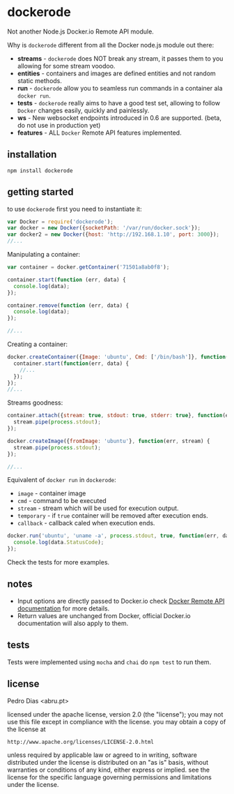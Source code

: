 # dockerode

Not another Node.js Docker.io Remote API module.

Why is `dockerode` different from all the Docker node.js module out there:

* **streams** - `dockerode` does NOT break any stream, it passes them to you allowing for some stream voodoo.
* **entities** - containers and images are defined entities and not random static methods.
* **run** - `dockerode` allow you to seamless run commands in a container ala `docker run`.
* **tests** - `dockerode` really aims to have a good test set, allowing to follow `Docker` changes easily, quickly and painlessly.
* **ws** - New websocket endpoints introduced in 0.6 are supported. (beta, do not use in production yet)
* **features** - ALL `Docker` Remote API features implemented.


## installation

`npm install dockerode`


## getting started

to use `dockerode` first you need to instantiate it:

``` js
var Docker = require('dockerode');
var docker = new Docker({socketPath: '/var/run/docker.sock'});
var docker2 = new Docker({host: 'http://192.168.1.10', port: 3000});
//...
```

Manipulating a container:

``` js
var container = docker.getContainer('71501a8ab0f8');

container.start(function (err, data) {
  console.log(data);
});

container.remove(function (err, data) {
  console.log(data);
});

//...
```

Creating a container:
``` js
docker.createContainer({Image: 'ubuntu', Cmd: ['/bin/bash']}, function(err, container) {
  container.start(function(err, data) {
    //...
  });
});
//...
```

Streams goodness:

``` js
container.attach({stream: true, stdout: true, stderr: true}, function(err, stream) {
  stream.pipe(process.stdout);
});

docker.createImage({fromImage: 'ubuntu'}, function(err, stream) {
  stream.pipe(process.stdout);
});

//...
```

Equivalent of `docker run` in `dockerode`:

* `image` - container image
* `cmd` - command to be executed
* `stream` - stream which will be used for execution output.
* `temporary` - if `true` container will be removed after execution ends.
* `callback` - callback caled when execution ends.

``` js
docker.run('ubuntu', 'uname -a', process.stdout, true, function(err, data) {
  console.log(data.StatusCode);
});
```

Check the tests for more examples.

## notes

* Input options are directly passed to Docker.io check [Docker Remote API documentation](http://docs.docker.io/en/latest/api/docker_remote_api/) for more details.
* Return values are unchanged from Docker, official Docker.io documentation will also apply to them.


## tests

Tests were implemented using `mocha` and `chai` do `npm test` to run them.

## license

Pedro Dias <abru.pt>

licensed under the apache license, version 2.0 (the "license");
you may not use this file except in compliance with the license.
you may obtain a copy of the license at

    http://www.apache.org/licenses/LICENSE-2.0.html

unless required by applicable law or agreed to in writing, software
distributed under the license is distributed on an "as is" basis,
without warranties or conditions of any kind, either express or implied.
see the license for the specific language governing permissions and
limitations under the license.

